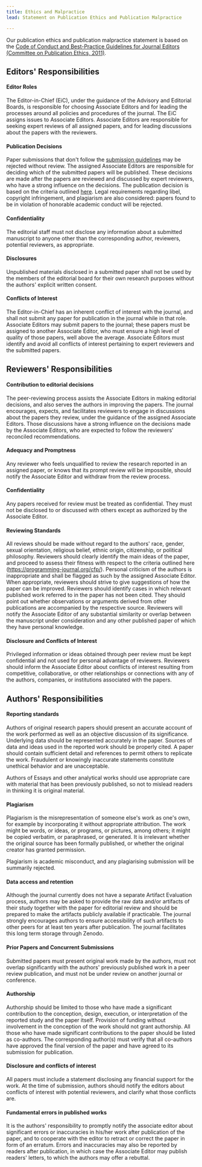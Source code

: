 ```yaml
---
title: Ethics and Malpractice
lead: Statement on Publication Ethics and Publication Malpractice 

---
```




Our publication ethics and publication malpractice statement is based on the [Code of Conduct and Best-Practice Guidelines for Journal Editors (Committee on Publication Ethics, 2011)](https://publicationethics.org/files/Code_of_conduct_for_journal_editors_Mar11.pdf).


## Editors' Responsibilities

#### Editor Roles

The Editor-in-Chief (EiC), under the guidance of the Advisory and Editorial Boards, is responsible for choosing Associate Editors and for leading the processes around all policies and procedures of the journal. The EiC assigns issues to Associate Editors. Associate Editors are responsible for seeking expert reviews of all assigned papers, and for leading discussions about the papers with the reviewers.

#### Publication Decisions

Paper submissions that don't follow the [submission guidelines](/submission/) may be rejected without review. The assigned Associate Editors are responsible for deciding which of the submitted papers will be published. These decisions are made after the papers are reviewed and discussed by expert reviewers, who have a strong influence on the decisions. The publication decision is based on the criteria outlined [here](/cfp/). Legal requirements regarding libel, copyright infringement, and plagiarism are also considered: papers found to be in violation of honorable academic conduct will be rejected.

#### Confidentiality

The editorial staff must not disclose any information about a submitted manuscript to anyone other than the corresponding author, reviewers, potential reviewers, as appropriate.

#### Disclosures

Unpublished materials disclosed in a submitted paper shall not be used by the members of the editorial board for their own research purposes without the authors' explicit written consent.

#### Conflicts of Interest

The Editor-in-Chief has an inherent conflict of interest with the journal, and shall not submit any paper for publication in the journal while in that role. Associate Editors may submit papers to the journal; these papers must be assigned to another Associate Editor, who must ensure a high level of quality of those papers, well above the average. Associate Editors must identify and avoid all conflicts of interest pertaining to expert reviewers and the submitted papers.


## Reviewers' Responsibilities

#### Contribution to editorial decisions

The peer-reviewing process assists the Associate Editors in making editorial decisions, and also serves the authors in improving the papers. The journal encourages, expects, and facilitates reviewers to engage in discussions about the papers they review, under the guidance of the assigned Associate Editors. Those discussions have a strong influence on the decisions made by the Associate Editors, who are expected to follow the reviewers' reconciled recommendations.

#### Adequacy and Promptness

Any reviewer who feels unqualified to review the research reported in an assigned paper, or knows that its prompt review will be impossible, should notify the Associate Editor and withdraw from the review process.

#### Confidentiality

Any papers received for review must be treated as confidential. They must not be disclosed to or discussed with others except as authorized by the Associate Editor.

#### Reviewing Standards

All reviews should be made without regard to the authors' race, gender, sexual orientation, religious belief, ethnic origin, citizenship, or political philosophy. Reviewers should clearly identify the main ideas of the paper, and proceed to assess their fitness with respect to the criteria outlined here (https://programming-journal.org/cfp/). Personal criticism of the authors is inappropriate and shall be flagged as such by the assigned Associate Editor. When appropriate, reviewers should strive to give suggestions of how the paper can be improved. Reviewers should identify cases in which relevant published work referred to in the paper has not been cited. They should point out whether observations or arguments derived from other publications are accompanied by the respective source. Reviewers will notify the Associate Editor of any substantial similarity or overlap between the manuscript under consideration and any other published paper of which they have personal knowledge.

#### Disclosure and Conflicts of Interest

Privileged information or ideas obtained through peer review must be kept confidential and not used for personal advantage of reviewers. Reviewers should inform the Associate Editor about conflicts of interest resulting from  competitive, collaborative, or other relationships or connections with any of the authors, companies, or institutions associated with the papers.




## Authors' Responsibilities

#### Reporting standards

Authors of original research papers should present an accurate account of the work performed as well as an objective discussion of its significance. Underlying data should be represented accurately
in the paper. Sources of data and ideas used in the reported work should be properly cited. A paper should contain sufficient detail and references to permit others to replicate the work. Fraudulent or knowingly inaccurate statements constitute unethical behavior and are unacceptable.

Authors of Essays and other analytical works should use appropriate care with material that has been previously published, so not to mislead readers in thinking it is original material.


#### Plagiarism

Plagiarism is the misrepresentation of someone else's work as one's own, for example by incorporating it without appropriate attribution. The work might be words, or ideas, or programs, or pictures, among others; it might be copied verbatim, or paraphrased, or generated. It is irrelevant whether the original source has been formally published, or whether the original creator has granted permission.

Plagiarism is academic misconduct, and any plagiarising submission will be summarily rejected.


#### Data access and retention

Although the journal currently does not have a separate Artifact Evaluation process, authors may be asked to provide the raw data and/or artifacts of their study together with the paper for editorial review and should be prepared to make the artifacts publicly available if practicable. The journal strongly encourages authors to ensure accessibility of such artifacts to other peers for at least ten years after publication. The journal facilitates this long term storage through Zenodo.


#### Prior Papers and Concurrent Submissions

Submitted papers must present original work made by the authors, must not overlap significantly with the authors' previously published work in a peer review publication, and must not be under review on another journal or conference.

#### Authorship

Authorship should be limited to those who have made a significant contribution to the conception, design, execution, or interpretation of the reported study and the paper itself. Provision of funding without involvement in the conception of the work should not grant authorship. All those who have made significant contributions to the paper should be listed as co-authors. The corresponding author(s) must verify that all co-authors have approved the final version of the paper and have agreed to its submission for publication.

#### Disclosure and conflicts of interest

All papers must include a statement disclosing any financial support for the work. At the time of submission, authors should notify the editors about conflicts of interest with potential reviewers, and clarify what those conflicts are.

#### Fundamental errors in published works

It is the authors' responsibility to promptly notify the associate editor about significant errors or inaccuracies in his/her work after publication of the paper, and to cooperate with the editor to retract or correct the paper in form of an erratum. Errors and inaccuracies may also be reported by readers after publication, in which case the Associate Editor may publish readers' letters, to which the authors may offer a rebuttal.
